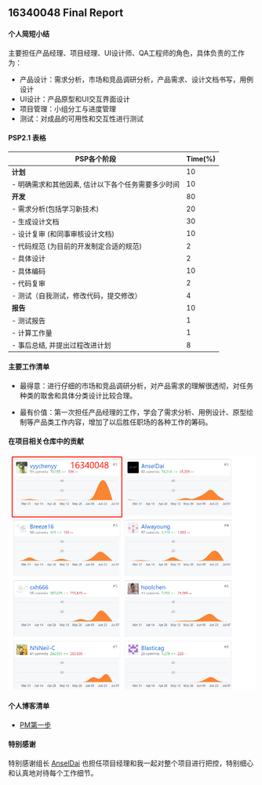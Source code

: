 ## 16340048 Final Report

#### 个人简短小结

主要担任产品经理、项目经理、UI设计师、QA工程师的角色，具体负责的工作为：

- 产品设计：需求分析，市场和竞品调研分析，产品需求、设计文档书写，用例设计
- UI设计：产品原型和UI交互界面设计
- 项目管理：小组分工与进度管理
- 测试：对成品的可用性和交互性进行测试

#### PSP2.1 表格

| PSP各个阶段                                        | Time(%) |
| -------------------------------------------------- | ------- |
| **计划**                                           | 10      |
| - 明确需求和其他因素, 估计以下各个任务需要多少时间 | 10      |
| **开发**                                           | 80      |
| - 需求分析(包括学习新技术)                         | 20      |
| - 生成设计文档                                     | 30      |
| - 设计复审 (和同事审核设计文档)                    | 10      |
| - 代码规范 (为目前的开发制定合适的规范)            | 2       |
| - 具体设计                                         | 2       |
| - 具体编码                                         | 10      |
| - 代码复审                                         | 2       |
| - 测试（自我测试，修改代码，提交修改）             | 4       |
| **报告**                                           | 10      |
| - 测试报告                                         | 1       |
| - 计算工作量                                       | 1       |
| - 事后总结, 并提出过程改进计划                     | 8       |



#### 主要工作清单

- 最得意：进行仔细的市场和竞品调研分析，对产品需求的理解很透彻，对任务种类的取舍和具体分类设计比较合理。

- 最有价值：第一次担任产品经理的工作，学会了需求分析、用例设计、原型绘制等产品类工作内容，增加了以后胜任职场的各种工作的筹码。

#### 在项目相关仓库中的贡献

![](https://raw.githubusercontent.com/vyychenyy/vyychenyy.github.io/master/_posts/gongxian.png)



#### 个人博客清单

- [PM第一步](https://vyychenyy.github.io/2019/06/28/WorkReport.html)

  
#### 特别感谢

  特别感谢组长 [AnselDai](https://github.com/AnselDai) 也担任项目经理和我一起对整个项目进行把控，特别细心和认真地对待每个工作细节。

  

  

